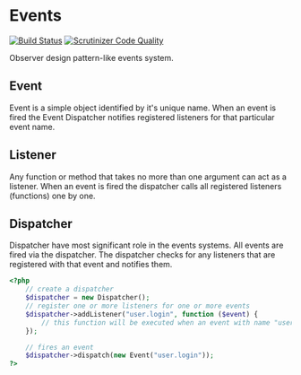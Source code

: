 Events
======

[![Build Status](https://travis-ci.org/SugiPHP/Events.png)](https://travis-ci.org/SugiPHP/Events)
[![Scrutinizer Code Quality](https://scrutinizer-ci.com/g/SugiPHP/Events/badges/quality-score.png?b=master)](https://scrutinizer-ci.com/g/SugiPHP/Events/?branch=master)


Observer design pattern-like events system.

Event
-----

Event is a simple object identified by it's unique name. When an event is fired the Event Dispatcher notifies registered
listeners for that particular event name.

Listener
--------

Any function or method that takes no more than one argument can act as a listener. When an event is fired the dispatcher calls all
registered listeners (functions) one by one.


Dispatcher
----------

Dispatcher have most significant role in the events systems. All events are fired via the dispatcher. The dispatcher checks for any
listeners that are registered with that event and notifies them.

```php
<?php
	// create a dispatcher
	$dispatcher = new Dispatcher();
	// register one or more listeners for one or more events
	$dispatcher->addListener("user.login", function ($event) {
		// this function will be executed when an event with name "user.login" is fired
	});

	// fires an event
	$dispatcher->dispatch(new Event("user.login"));
?>
```
